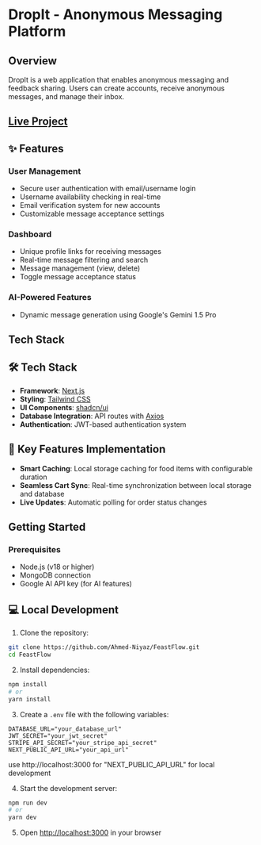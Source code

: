# DropIt - Anonymous Messaging Platform

## Overview
DropIt is a web application that enables anonymous messaging and feedback sharing. Users can create accounts, receive anonymous messages, and manage their inbox.

## [Live Project](https://feast-flow-project.vercel.app/)

## ✨ Features

### User Management
- Secure user authentication with email/username login
- Username availability checking in real-time
- Email verification system for new accounts
- Customizable message acceptance settings

### Dashboard
- Unique profile links for receiving messages
- Real-time message filtering and search
- Message management (view, delete)
- Toggle message acceptance status

### AI-Powered Features
- Dynamic message generation using Google's Gemini 1.5 Pro

## Tech Stack

## 🛠️ Tech Stack

- **Framework**: [Next.js](https://nextjs.org/)
- **Styling**: [Tailwind CSS](https://tailwindcss.com/)
- **UI Components**: [shadcn/ui](https://ui.shadcn.com/)
- **Database Integration**: API routes with [Axios](https://axios-http.com/)
- **Authentication**: JWT-based authentication system

## 🚀 Key Features Implementation

- **Smart Caching**: Local storage caching for food items with configurable duration
- **Seamless Cart Sync**: Real-time synchronization between local storage and database
- **Live Updates**: Automatic polling for order status changes

## Getting Started

### Prerequisites
- Node.js (v18 or higher)
- MongoDB connection
- Google AI API key (for AI features)

## 💻 Local Development

1. Clone the repository:
```bash
git clone https://github.com/Ahmed-Niyaz/FeastFlow.git
cd FeastFlow
```

2. Install dependencies:
```bash
npm install
# or
yarn install
```

3. Create a `.env` file with the following variables:
```
DATABASE_URL="your_database_url"
JWT_SECRET="your_jwt_secret"
STRIPE_API_SECRET="your_stripe_api_secret"
NEXT_PUBLIC_API_URL="your_api_url"
```
use http://localhost:3000 for "NEXT_PUBLIC_API_URL" for local development

4. Start the development server:
```bash
npm run dev
# or
yarn dev
```

5. Open [http://localhost:3000](http://localhost:3000) in your browser
